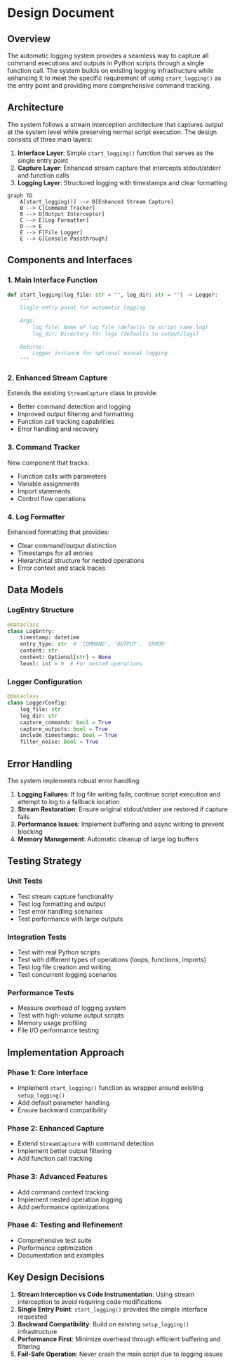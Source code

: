# Design Document

## Overview

The automatic logging system provides a seamless way to capture all command executions and outputs in Python scripts through a single function call. The system builds on existing logging infrastructure while enhancing it to meet the specific requirement of using `start_logging()` as the entry point and providing more comprehensive command tracking.

## Architecture

The system follows a stream interception architecture that captures output at the system level while preserving normal script execution. The design consists of three main layers:

1. **Interface Layer**: Simple `start_logging()` function that serves as the single entry point
2. **Capture Layer**: Enhanced stream capture that intercepts stdout/stderr and function calls
3. **Logging Layer**: Structured logging with timestamps and clear formatting

```mermaid
graph TD
    A[start_logging()] --> B[Enhanced Stream Capture]
    B --> C[Command Tracker]
    B --> D[Output Interceptor]
    C --> E[Log Formatter]
    D --> E
    E --> F[File Logger]
    E --> G[Console Passthrough]
```

## Components and Interfaces

### 1. Main Interface Function

```python
def start_logging(log_file: str = "", log_dir: str = "") -> Logger:
    """
    Single entry point for automatic logging.
    
    Args:
        log_file: Name of log file (defaults to script_name.log)
        log_dir: Directory for logs (defaults to output/logs)
    
    Returns:
        Logger instance for optional manual logging
    """
```

### 2. Enhanced Stream Capture

Extends the existing `StreamCapture` class to provide:
- Better command detection and logging
- Improved output filtering and formatting
- Function call tracking capabilities
- Error handling and recovery

### 3. Command Tracker

New component that tracks:
- Function calls with parameters
- Variable assignments
- Import statements
- Control flow operations

### 4. Log Formatter

Enhanced formatting that provides:
- Clear command/output distinction
- Timestamps for all entries
- Hierarchical structure for nested operations
- Error context and stack traces

## Data Models

### LogEntry Structure
```python
@dataclass
class LogEntry:
    timestamp: datetime
    entry_type: str  # 'COMMAND', 'OUTPUT', 'ERROR'
    content: str
    context: Optional[str] = None
    level: int = 0  # For nested operations
```

### Logger Configuration
```python
@dataclass
class LoggerConfig:
    log_file: str
    log_dir: str
    capture_commands: bool = True
    capture_outputs: bool = True
    include_timestamps: bool = True
    filter_noise: bool = True
```

## Error Handling

The system implements robust error handling:

1. **Logging Failures**: If log file writing fails, continue script execution and attempt to log to a fallback location
2. **Stream Restoration**: Ensure original stdout/stderr are restored if capture fails
3. **Performance Issues**: Implement buffering and async writing to prevent blocking
4. **Memory Management**: Automatic cleanup of large log buffers

## Testing Strategy

### Unit Tests
- Test stream capture functionality
- Test log formatting and output
- Test error handling scenarios
- Test performance with large outputs

### Integration Tests
- Test with real Python scripts
- Test with different types of operations (loops, functions, imports)
- Test log file creation and writing
- Test concurrent logging scenarios

### Performance Tests
- Measure overhead of logging system
- Test with high-volume output scripts
- Memory usage profiling
- File I/O performance testing

## Implementation Approach

### Phase 1: Core Interface
- Implement `start_logging()` function as wrapper around existing `setup_logging()`
- Add default parameter handling
- Ensure backward compatibility

### Phase 2: Enhanced Capture
- Extend `StreamCapture` with command detection
- Implement better output filtering
- Add function call tracking

### Phase 3: Advanced Features
- Add command context tracking
- Implement nested operation logging
- Add performance optimizations

### Phase 4: Testing and Refinement
- Comprehensive test suite
- Performance optimization
- Documentation and examples

## Key Design Decisions

1. **Stream Interception vs Code Instrumentation**: Using stream interception to avoid requiring code modifications
2. **Single Entry Point**: `start_logging()` provides the simple interface requested
3. **Backward Compatibility**: Build on existing `setup_logging()` infrastructure
4. **Performance First**: Minimize overhead through efficient buffering and filtering
5. **Fail-Safe Operation**: Never crash the main script due to logging issues